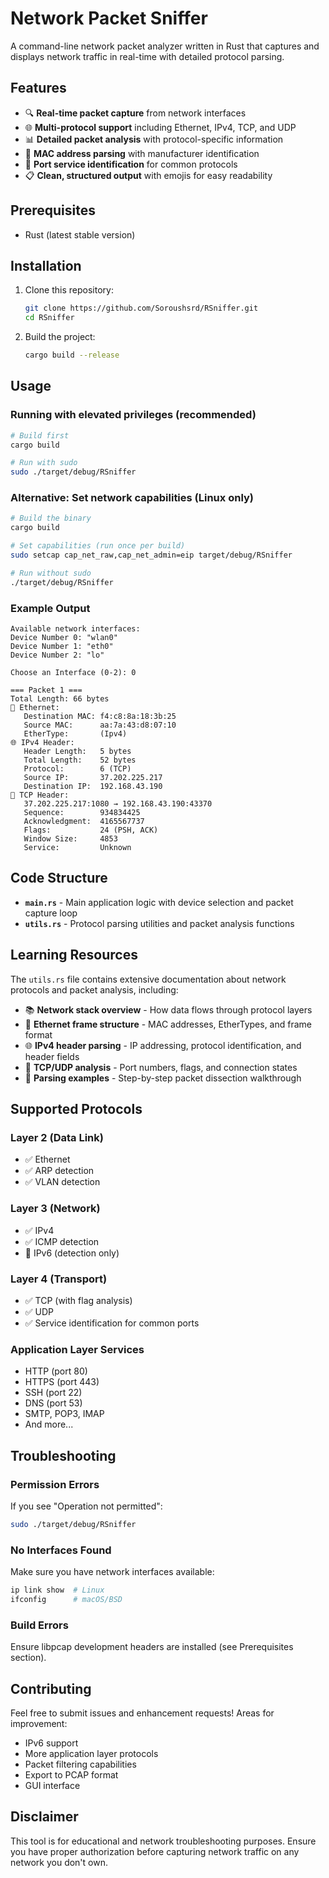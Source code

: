 # Network Packet Sniffer

A command-line network packet analyzer written in Rust that captures and displays network traffic in real-time with detailed protocol parsing.

## Features

- 🔍 **Real-time packet capture** from network interfaces
- 🌐 **Multi-protocol support** including Ethernet, IPv4, TCP, and UDP
- 📊 **Detailed packet analysis** with protocol-specific information
- 🎯 **MAC address parsing** with manufacturer identification
- 🔗 **Port service identification** for common protocols
- 📋 **Clean, structured output** with emojis for easy readability

## Prerequisites

- Rust (latest stable version)

## Installation

1. Clone this repository:
   ```bash
   git clone https://github.com/Soroushsrd/RSniffer.git
   cd RSniffer
   ```

2. Build the project:
   ```bash
   cargo build --release
   ```

## Usage

### Running with elevated privileges (recommended)

```bash
# Build first
cargo build

# Run with sudo
sudo ./target/debug/RSniffer
```

### Alternative: Set network capabilities (Linux only)

```bash
# Build the binary
cargo build

# Set capabilities (run once per build)
sudo setcap cap_net_raw,cap_net_admin=eip target/debug/RSniffer

# Run without sudo
./target/debug/RSniffer
```

### Example Output

```
Available network interfaces:
Device Number 0: "wlan0"
Device Number 1: "eth0"
Device Number 2: "lo"

Choose an Interface (0-2): 0

=== Packet 1 ===
Total Length: 66 bytes
🔗 Ethernet:
   Destination MAC: f4:c8:8a:18:3b:25
   Source MAC:      aa:7a:43:d8:07:10
   EtherType:       (Ipv4)
🌐 IPv4 Header:
   Header Length:   5 bytes
   Total Length:    52 bytes
   Protocol:        6 (TCP)
   Source IP:       37.202.225.217
   Destination IP:  192.168.43.190
🔀 TCP Header:
   37.202.225.217:1080 → 192.168.43.190:43370
   Sequence:        934834425
   Acknowledgment:  4165567737
   Flags:           24 (PSH, ACK)
   Window Size:     4853
   Service:         Unknown
```

## Code Structure

- **`main.rs`** - Main application logic with device selection and packet capture loop
- **`utils.rs`** - Protocol parsing utilities and packet analysis functions

## Learning Resources

The `utils.rs` file contains extensive documentation about network protocols and packet analysis, including:

- 📚 **Network stack overview** - How data flows through protocol layers
- 🔗 **Ethernet frame structure** - MAC addresses, EtherTypes, and frame format
- 🌐 **IPv4 header parsing** - IP addressing, protocol identification, and header fields
- 🚦 **TCP/UDP analysis** - Port numbers, flags, and connection states
- 📖 **Parsing examples** - Step-by-step packet dissection walkthrough

## Supported Protocols

### Layer 2 (Data Link)
- ✅ Ethernet
- ✅ ARP detection
- ✅ VLAN detection

### Layer 3 (Network)
- ✅ IPv4
- ✅ ICMP detection
- 🔄 IPv6 (detection only)

### Layer 4 (Transport)
- ✅ TCP (with flag analysis)
- ✅ UDP
- ✅ Service identification for common ports

### Application Layer Services
- HTTP (port 80)
- HTTPS (port 443)
- SSH (port 22)
- DNS (port 53)
- SMTP, POP3, IMAP
- And more...

## Troubleshooting

### Permission Errors
If you see "Operation not permitted":
```bash
sudo ./target/debug/RSniffer
```

### No Interfaces Found
Make sure you have network interfaces available:
```bash
ip link show  # Linux
ifconfig      # macOS/BSD
```

### Build Errors
Ensure libpcap development headers are installed (see Prerequisites section).

## Contributing

Feel free to submit issues and enhancement requests! Areas for improvement:
- IPv6 support
- More application layer protocols
- Packet filtering capabilities
- Export to PCAP format
- GUI interface


## Disclaimer

This tool is for educational and network troubleshooting purposes. Ensure you have proper authorization before capturing network traffic on any network you don't own.
